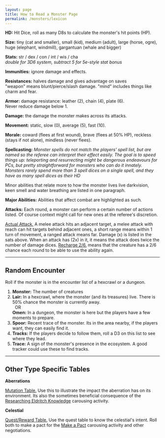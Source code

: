 ```yaml
---
layout: page
title: How to Read a Monster Page
permalink: /monsters/lexicon
---
```


**HD:** Hit Dice, roll as many D8s to calculate the monster's hit points (HP).

**Size:** tiny (cat and smaller), small (kid), medium (adult), large (horse, ogre), huge (elephant, windmill), gargantuan (whale and bigger)

**Stats:** str / dex / con / int / wis / cha <br>*double for 3D6 system, subtract 5 for 5e-style stat bonus*

**Immunities:** ignore damage and effects.

**Resistances:** halves damage and gives advantage on saves <br>"weapon" means blunt/pierce/slash damage. "mind" includes things like charm and fear.

**Armor:** damage resistance: leather (2), chain (4), plate (6). <br>Never reduce damage below 1.

**Damage:** the damage the monster makes across its attacks.

**Movement:** static, slow (0), average (5), fast (10).

**Morale:** coward (flees at first wound), brave (flees at 50% HP), reckless (stays if not alone), mindless (never flees).

**Spellcasting:** *Monster spells do not match the players' spell list, but are named so the referee can interpret their effect easily. The goal is to speed things up: teleporting and resurrecting might be dangerous endeavours for PCs, but pretty straightforward for monsters who can do it innately.
Monsters rarely spend more than 3 spell dices on a single spell, and they have as many spell dices as their HD* 

Minor abilities that relate more to how the monster lives live darkvision, keen smell and water breathing are listed in one paragraph.

**Major Abilities:** Abilities that affect combat are highlighted as such.

**Attacks:** Each round, a monster can perform a certain number of actions listed. Of course context might call for new ones at the referee's discretion.

<ins>Actual Attack.</ins> A melee attack hits an adjacent target, a melee attack with reach can hit targets behind adjacent ones, a short range means within 1 turn of movement, a ranged attack means far. Damage (x) is listed in the sats above. When an attack has (2x) in it, it means the attack does twice the number of damage dices. <ins>Recharge 2/6.</ins> means that the creature has a 2/6 chance each round to be able to use the ability again.

---

## Random Encounter
Roll if the monster is in the encounter list of a hexcrawl or a dungeon.

1. **Monster:** The number of creatures
1. **Lair:** In a hexcrawl, where the monster (and its treasures) live. There is 50% chance the monster is currently away. <br>	&nbsp; OR <br>	**Omen:** In a dungeon, the monster is here but the players have a few moments to prepare.
1. **Spoor:** Recent trace of the monster. Its in the area nearby, if the players want, they can easily find it.
1. **Tracks:** If the players decide to follow them, roll a D3 on this list to see where they lead.
1. **Trace:** A sign of the monster's presence in the ecosystem. A good tracker could use these to find tracks.


---

## Other Type Specific Tables

**Aberrations**

<ins>Mutation Table.</ins> Use this to illustrate the impact the aberration has on its environment. Its also the sometimes beneficial consequence of the [Researching Eldritch Knowledge](/2020/11/10/extra-rules#between-adventures) carousing activity.

**Celestial**

<ins>Quest/Reward Table.</ins> Use the quest table to know the celestial's intent. Roll both to make a pact for the [Make a Pact](/2020/11/10/extra-rules#between-adventures) carousing activity and other negotiations.
